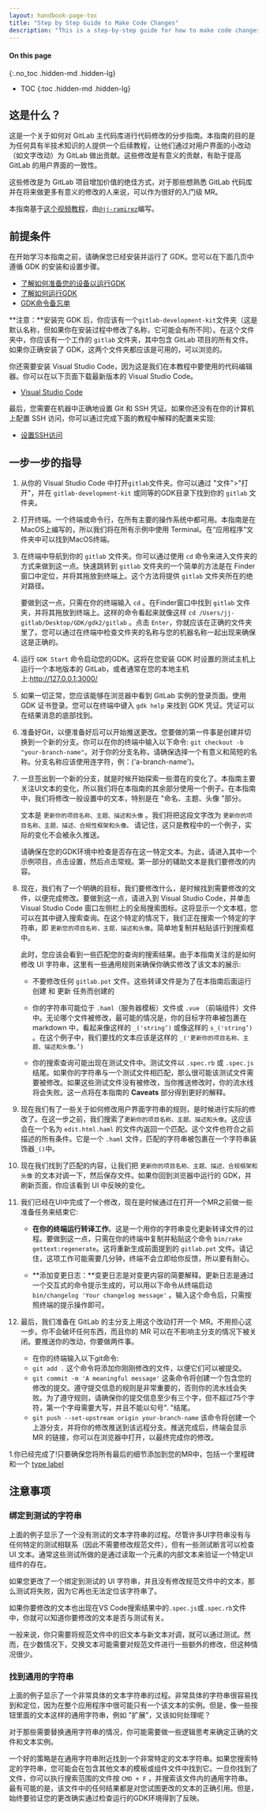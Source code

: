 ```yaml
---
layout: handbook-page-toc
title: "Step by Step Guide to Make Code Changes"
description: "This is a step-by-step guide for how to make code changes against the main GitLab codebase. This guide is meant to serve as a tutorial for anyone with semi-technical knowledge."
---
```


#### On this page
{:.no_toc .hidden-md .hidden-lg}

- TOC
{:toc .hidden-md .hidden-lg}

## 这是什么？

这是一个关于如何对 GitLab 主代码库进行代码修改的分步指南。本指南的目的是为任何具有半技术知识的人提供一个后续教程，让他们通过对用户界面的小改动（如文字改动）为 GitLab 做出贡献。这些修改是有意义的贡献，有助于提高 GitLab 的用户界面的一致性。

这些修改是为 GitLab 项目增加价值的绝佳方式，对于那些想熟悉 GitLab 代码库并在将来做更多有意义的修改的人来说，可以作为很好的入门级 MR。

本指南基于[这个视频教程](https://www.youtube.com/watch?v=AEv3XFw0xJQ)，由[`@jj-ramirez`](https://gitlab.com/jj-ramirez)编写。

## 前提条件

在开始学习本指南之前，请确保您已经安装并运行了 GDK。您可以在下面几页中遵循 GDK 的安装和设置步骤。

- [了解如何准备您的设备以运行GDK](https://gitlab.com/gitlab-org/gitlab-development-kit/-/blob/master/doc/prepare.md)
- [了解如何运行GDK](https://gitlab.com/gitlab-org/gitlab-development-kit/-/blob/master/doc/set-up-gdk.md)
- [GDK命令备忘单](https://gitlab.com/gitlab-org/gitlab-development-kit/-/blob/master/HELP)

**注意：**安装完 GDK 后，你应该有一个`gitlab-development-kit`文件夹（这是默认名称，但如果你在安装过程中修改了名称，它可能会有所不同）。在这个文件夹中，你应该有一个工作的 `gitlab` 文件夹，其中包含 GitLab 项目的所有文件。如果你正确安装了 GDK，这两个文件夹都应该是可用的，可以浏览的。

你还需要安装 Visual Studio Code，因为这是我们在本教程中要使用的代码编辑器。你可以在以下页面下载最新版本的 Visual Studio Code。

- [Visual Studio Code](https://code.visualstudio.com/Download)

最后，您需要在机器中正确地设置 Git 和 SSH 凭证。如果你还没有在你的计算机上配置 SSH 访问，你可以通过完成下面的教程中解释的配置来实现:

- [设置SSH访问](https://docs.gitlab.com/ee/ssh/)



## 一步一步的指导

1. 从你的 Visual Studio Code 中打开`gitlab`文件夹。你可以通过 "文件">"打开"，并在 `gitlab-development-kit` 或同等的GDK目录下找到你的 `gitlab` 文件夹。

1. 打开终端。一个终端或命令行，在所有主要的操作系统中都可用。本指南是在MacOS上编写的，所以我们将在所有示例中使用 Terminal。在“应用程序”文件夹中可以找到MacOS终端。

1. 在终端中导航到你的 `gitlab` 文件夹。你可以通过使用 `cd` 命令来进入文件夹的方式来做到这一点。快速跳转到 `gitlab` 文件夹的一个简单的方法是在 Finder 窗口中定位，并将其拖放到终端上。这个方法将提供 `gitlab` 文件夹所在的绝对路径。

    要做到这一点，只需在你的终端输入 `cd` 。在Finder窗口中找到 `gitlab` 文件夹，并将其拖放到终端上。这样的命令看起来就像这样  `cd /Users/jj-gitlab/Desktop/GDK/gdk2/gitlab` 。点击 `Enter`，你就应该在正确的文件夹里了。您可以通过在终端中检查文件夹的名称与您的机器名称一起出现来确保这是正确的。

1. 运行 `GDK Start` 命令启动您的GDK。这将在您安装 GDK 时设置的测试主机上运行一个本地版本的 GitLab，或者通常在您的本地主机上:http://127.0.0.1:3000/

1. 如果一切正常，您应该能够在浏览器中看到 GitLab 实例的登录页面。使用 GDK 证书登录。您可以在终端中键入 `gdk help` 来找到 GDK 凭证。凭证可以在结果消息的底部找到。

1. 准备好Git，以便准备好后可以开始推送更改。您要做的第一件事是创建并切换到一个新的分支。你可以在你的终端中输入以下命令: `git checkout -b "your-branch-name"`。对于你的分支名称，请确保选择一个有意义和简短的名称。分支名称应该使用连字符，例：('a-branch-name')。

1. 一旦签出到一个新的分支，就是时候开始探索一些潜在的变化了。本指南主要关注UI文本的变化，所以我们将在本指南的其余部分使用一个例子。在本指南中，我们将修改一般设置中的文本，特别是在 "命名、主题、头像 "部分。

    文本是 `更新你的项目名称、主题、描述和头像` 。我们将把这段文字改为 `更新你的项目名称、主题、描述、合规性框架和头像。` 请记住，这只是教程中的一个例子，实际的变化不会被永久推送。

   请确保在您的GDK环境中检查是否存在这一特定文本。为此，请进入其中一个示例项目，点击设置，然后点击常规。第一部分的辅助文本是我们要修改的内容。


1. 现在，我们有了一个明确的目标，我们要修改什么，是时候找到需要修改的文件，以便完成修改。要做到这一点，请进入到 Visual Studio Code，并单击 Visual Studio Code 窗口左侧栏上的全局搜索图标。这将显示一个文本框，您可以在其中键入搜索查询。在这个特定的情况下，我们正在搜索一个特定的字符串，即 `更新您的项目名称，主题，描述和头像`。简单地复制并粘贴该行到搜索框中。

    此时，您应该会看到一些匹配您的查询的搜索结果。由于本指南关注的是如何修改 UI 字符串，这里有一些通用规则来确保你确实修改了该文本的展示:

    - 不要修改任何 `gitlab.pot` 文件。这些转译文件是为了在本指南后面运行 创建 和 更新 任务而创建的

    - 你的字符串可能位于 `.haml`（服务器模板）文件或 `.vue` （前端组件）文件中。无论哪个文件被修改，最可能的情况是，你的目标字符串被包裹在 markdown 中，看起来像这样的 `_('string’)` 或像这样的 `s_('string’)` 。在这个例子中，我们要找的文本应该是这样的 `_('更新你的项目名称、主题、描述和头像。’)` 

    - 你的搜索查询可能出现在测试文件中。测试文件以 `.spec.rb` 或 `.spec.js` 结尾。如果你的字符串与一个测试文件相匹配，那么很可能该测试文件需要被修改。如果这些测试文件没有被修改，当你推送修改时，你的流水线将会失败。这一点将在本指南的 **Caveats** 部分得到更好的解释。

1. 现在我们有了一些关于如何修改用户界面字符串的规则，是时候进行实际的修改了。在这一步之前，我们搜索了`更新你的项目名称、主题、描述和头像`。这应该会在一个名为 `edit.html.haml` 的文件内返回一个匹配。这个文件也符合之前描述的所有条件。它是一个 `.haml` 文件，匹配的字符串被包裹在一个字符串装饰器`_()`中。

1. 现在我们找到了匹配的内容，让我们把 `更新你的项目名称、主题、描述、合规框架和头像` 的文本对调一下，然后保存文件。如果你回到浏览器中运行的 GDK，并刷新页面，你应该看到 UI 中反映的变化。

1. 我们已经在UI中完成了一个修改，现在是时候通过在打开一个MR之前做一些准备任务来结束它: 

    - **在你的终端运行转译工作**。这是一个用你的字符串变化更新转译文件的过程。要做到这一点，只需在你的终端中复制并粘贴这个命令 `bin/rake gettext:regenerate`。这将重新生成前面提到的 `gitlab.pot` 文件。请记住，这项工作可能需要几分钟，终端不会立即给你反馈，所以要有耐心。
    
    - **添加变更日志：**变更日志是对变更内容的简要解释。更新日志是通过一个交互式的命令提示生成的，可以用以下命令从终端启动 `bin/changelog 'Your changelog message'` 。输入这个命令后，只需按照终端的提示操作即可。

1. 最后，我们准备在 GitLab 的主分支上用这个改动打开一个 MR。不用担心这一步。你不会破坏任何东西，而且你的 MR 可以在不影响主分支的情况下被关闭。要推送你的改动，你要做两件事。

   -  在你的终端输入以下git命令:
    - `git add .` 这个命令将添加你刚刚修改的文件，以便它们可以被提交。
    - `git commit -m 'A meaningful message'` 这条命令将创建一个包含您的修改的提交。遵守提交信息的规则是非常重要的，否则你的流水线会失败。为了遵守规则，请确保你的提交信息至少有三个字，但不超过75个字符，第一个字母需要大写，并且不能以句号". "结尾。
    - `git push --set-upstream origin your-branch-name` 该命令将创建一个上游分支，并将你的修改推送到该远程分支。推送完成后，终端会显示 MR 的链接，你可以在浏览器中打开，以最终完成你的修改。

1.你已经完成了!只要确保您将所有最后的细节添加到您的MR中，包括一个里程碑和一个 [type label](/handbook/engineering/metrics/#data-classification)


## 注意事项

### 绑定到测试的字符串

上面的例子显示了一个没有测试的文本字符串的过程。尽管许多UI字符串没有与任何特定的测试相联系（因此不需要修改规范文件），但有一些测试断言可以检查 UI 文本。通常这些测试所做的是通过读取一个元素的内部文本来验证一个特定UI组件的存在。

如果您更改了一个绑定到测试的 UI 字符串，并且没有修改规范文件中的文本，那么测试将失败，因为它再也无法定位该字符串了。

如果你要修改的文本也出现在VS Code搜索结果中的`.spec.js`或`.spec.rb`文件中，你就可以知道你要修改的文本是否与测试有关。

一般来说，你只需要将规范文件中的旧文本与新文本对调，就可以通过测试。然而，在少数情况下，交换文本可能需要对规范文件进行一些额外的修改，但这种情况很少。

### 找到通用的字符串

上面的例子显示了一个非常具体的文本字符串的过程。非常具体的字符串很容易找到和定位，因为在整个应用程序中很可能只有一个该文本的实例。但是，像一些按钮里面的文本这样的通用字符串，例如 "扩展"，又该如何处理呢？

对于那些需要替换通用字符串的情况，你可能需要做一些逻辑思考来确定正确的文件和文本实例。

一个好的策略是在通用字符串附近找到一个非常特定的文本字符串。如果您搜索特定的字符串，您可能会在包含其他文本的模板或组件文件中找到它。一旦你找到了文件，你可以执行搜索范围的文件按 `CMD + F` ，并搜索该文件内的通用字符串。最有可能的是，该文件中的任何结果都是对您试图更改的文本的正确引用。但是，始终要验证您的更改确实通过检查运行的GDK环境得到了反映。

